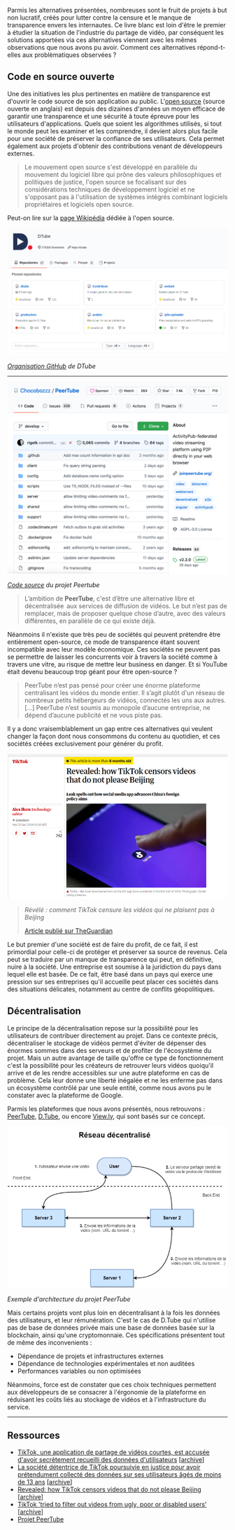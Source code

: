 Parmis les alternatives présentées, nombreuses sont le fruit de projets à but non lucratif, créés pour lutter contre la censure et le manque de transparence envers les internautes. Ce livre blanc est loin d'être le premier à étudier la situation de l'industrie du partage de vidéo, par conséquent les solutions apportées via ces alternatives viennent avec les mêmes observations que nous avons pu avoir. Comment ces alternatives répond-t-elles aux problèmatiques observées ?

## Code en source ouverte

Une des initiatives les plus pertinentes en matière de transparence est d'ouvrir le code source de son application au public. L'[open source](https://fr.wikipedia.org/wiki/Open_source) (source ouverte en anglais) est depuis des dizaines d'années un moyen efficace de garantir une transparence et une sécurité à toute épreuve pour les utilisateurs d'applications. Quels que soient les algorithmes utilisés, si tout le monde peut les examiner et les comprendre, il devient alors plus facile pour une société de préserver la confiance de ses utilisateurs. Cela permet également aux projets d'obtenir des contributions venant de développeurs externes.

> Le mouvement open source s'est développé en parallèle du mouvement du logiciel libre qui prône des valeurs philosophiques et politiques de justice, l'open source se focalisant sur des considérations techniques de développement logiciel et ne s'opposant pas à l'utilisation de systèmes intégrés combinant logiciels propriétaires et logiciels open source.

Peut-on lire sur la [page Wikipédia](https://fr.wikipedia.org/wiki/Open_source) dédiée à l'open source.

![screenshot](../assets/screenshot_53.png)

_[Organisation GitHub](https://github.com/dtube) de DTube_

* * *

![screenshot](../assets/screenshot_54.png)

_[Code source](https://github.com/Chocobozzz/PeerTube) du projet Peertube_

> L’ambition de **PeerTube**, c'est d’être une alternative libre et décentralisée  aux services de diffusion de vidéos. Le but n’est pas de remplacer, mais de proposer quelque chose d’autre, avec des valeurs différentes, en parallèle de ce qui existe déjà.

Néanmoins il n'existe que très peu de sociétés qui peuvent prétendre être entièrement open-source, ce mode de transparence étant souvent incompatible avec leur modèle économique. Ces sociétés ne peuvent pas se permettre de laisser les concurrents voir à travers la société comme à travers une vitre, au risque de mettre leur business en danger. Et si YouTube était devenu beaucoup trop géant pour être open-source ?

> PeerTube n’est pas pensé pour créer une énorme plateforme centralisant les vidéos du monde entier. Il s’agit plutôt d'un réseau de nombreux petits hébergeurs de vidéos, connectés les uns aux autres. \[...] PeerTube n’est soumis au monopole d’aucune entreprise, ne dépend d’aucune publicité et ne vous piste pas.

Il y a donc vraisemblablement un gap entre ces alternatives qui veulent changer la façon dont nous consommons du contenu au quotidien, et ces sociétés créées exclusivement pour générer du profit.

[![screenshot](../assets/screenshot_52.png)][4]

> _Révélé : comment TikTok censure les vidéos qui ne plaisent pas à Beijing_
>
> [Article publié sur TheGuardian][4]

Le but premier d'une société est de faire du profit, de ce fait, il est primordial pour celle-ci de protéger et préserver sa source de revenus. Cela peut se traduire par un manque de transparence qui peut, en définitive, nuire à la société. Une entreprise est soumise à la juridiction du pays dans lequel elle est basée. De ce fait, être basé dans un pays qui exerce une pression sur ses entreprises qu'il accueille peut placer ces sociétés dans des situations délicates, notamment au centre de conflits géopolitiques.

## Décentralisation

Le principe de la décentralisation repose sur la possibilité pour les utilisateurs de contribuer directement au projet. Dans ce contexte précis, décentraliser le stockage de vidéos permet d'éviter de dépenser des énormes sommes dans des serveurs et de profiter de l'écosystème du projet. Mais un autre avantage de taille qu'offre ce type de fonctionnement c'est la possibilité pour les créateurs de retrouver leurs vidéos quoiqu'il arrive et de les rendre accessibles sur une autre plateforme en cas de problème. Cela leur donne une liberté inégalée et ne les enferme pas dans un écosystème contrôlé par une seule entité, comme nous avons pu le constater avec la plateforme de Google.

Parmis les plateformes que nous avons présentés, nous retrouvons : [PeerTube](../alternatives#peertube), [D.Tube](../alternatives#dtube), ou encore [View.ly](../alternatives#viewly), qui sont basés sur ce concept.

![screenshot](../assets/screenshot_51.png)

_Exemple d'architecture du projet PeerTube_

Mais certains projets vont plus loin en décentralisant à la fois les données des utilisateurs, et leur rémunération. C'est le cas de D.Tube qui n'utilise pas de base de données privée mais une base de données basée sur la blockchain, ainsi qu'une cryptomonnaie. Ces spécifications présentent tout de même des inconvenients :

-   Dépendance de projets et infrastructures externes
-   Dépendance de technologies expérimentales et non auditées
-   Performances variables ou non optimisées

Néanmoins, force est de constater que ces choix techniques permettent aux développeurs de se consacrer à l'érgonomie de la plateforme en réduisant les coûts liés au stockage de vidéos et à l'infrastructure du service.

* * *

## Ressources

-   [TikTok, une application de partage de vidéos courtes, est accusée d'avoir secrètement recueilli des données d'utilisateurs][1] \[[archive][1_archive]]
-   [La société détentrice de TikTok poursuivie en justice pour avoir prétendument collecté des données sur ses utilisateurs âgés de moins de 13 ans][2] \[[archive][2_archive]]
-   [Revealed: how TikTok censors videos that do not please Beijing][4] \[[archive][4_archive]]
-   [TikTok 'tried to filter out videos from ugly, poor or disabled users'][5] \[[archive][5_archive]]
-   [Projet PeerTube][9]

[1]: https://www.developpez.com/actu/286357/TikTok-une-application-de-partage-de-videos-courtes-est-accusee-d-avoir-secretement-recueilli-des-donnees-d-utilisateurs-et-de-les-avoir-envoye-a-la-Chine/

[1_archive]: https://www.developpez.com/actu/286357/TikTok-une-application-de-partage-de-videos-courtes-est-accusee-d-avoir-secretement-recueilli-des-donnees-d-utilisateurs-et-de-les-avoir-envoye-a-la-Chine/

[2]: https://www.developpez.com/actu/286456/La-societe-detentrice-de-TikTok-poursuivie-en-justice-pour-avoir-pretendument-collecte-des-donnees-sur-ses-utilisateurs-ages-de-moins-de-13-ans-sans-le-consentement-de-leurs-parents/

[2_archive]: https://www.developpez.com/actu/286456/La-societe-detentrice-de-TikTok-poursuivie-en-justice-pour-avoir-pretendument-collecte-des-donnees-sur-ses-utilisateurs-ages-de-moins-de-13-ans-sans-le-consentement-de-leurs-parents/

[4]: https://www.theguardian.com/technology/2019/sep/25/revealed-how-tiktok-censors-videos-that-do-not-please-beijing

[4_archive]: https://www.theguardian.com/technology/2019/sep/25/revealed-how-tiktok-censors-videos-that-do-not-please-beijing

[5]: https://www.theguardian.com/technology/2020/mar/17/tiktok-tried-to-filter-out-videos-from-ugly-poor-or-disabled-users

[5_archive]: https://www.theguardian.com/technology/2020/mar/17/tiktok-tried-to-filter-out-videos-from-ugly-poor-or-disabled-users

[9]: https://joinpeertube.org/
